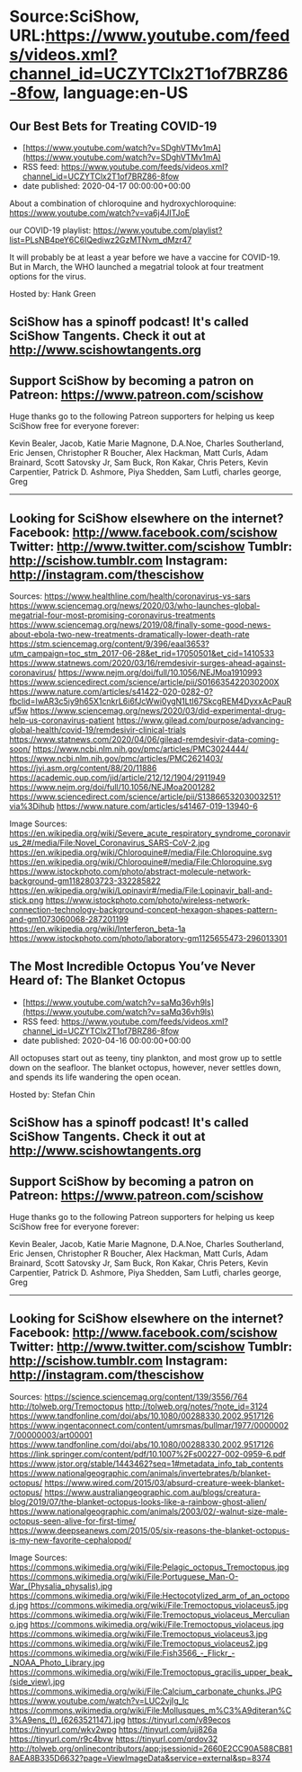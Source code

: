 # Source:SciShow, URL:https://www.youtube.com/feeds/videos.xml?channel_id=UCZYTClx2T1of7BRZ86-8fow, language:en-US

## Our Best Bets for Treating COVID-19
 - [https://www.youtube.com/watch?v=SDghVTMv1mA](https://www.youtube.com/watch?v=SDghVTMv1mA)
 - RSS feed: https://www.youtube.com/feeds/videos.xml?channel_id=UCZYTClx2T1of7BRZ86-8fow
 - date published: 2020-04-17 00:00:00+00:00

About a combination of chloroquine and hydroxychloroquine: https://www.youtube.com/watch?v=va6j4JITJoE

our COVID-19 playlist: https://www.youtube.com/playlist?list=PLsNB4peY6C6IQediwz2GzMTNvm_dMzr47

It will probably be at least a year before we have a vaccine for COVID-19. But in March, the WHO launched a megatrial tolook at four treatment options for the virus.

Hosted by: Hank Green

SciShow has a spinoff podcast! It's called SciShow Tangents. Check it out at http://www.scishowtangents.org
----------
Support SciShow by becoming a patron on Patreon: https://www.patreon.com/scishow
----------
Huge thanks go to the following Patreon supporters for helping us keep SciShow free for everyone forever:

Kevin Bealer, Jacob, Katie Marie Magnone, D.A.Noe, Charles Southerland, Eric Jensen, Christopher R Boucher, Alex Hackman, Matt Curls, Adam Brainard, Scott Satovsky Jr, Sam Buck, Ron Kakar, Chris Peters, Kevin Carpentier, Patrick D. Ashmore, Piya Shedden, Sam Lutfi, charles george, Greg

----------
Looking for SciShow elsewhere on the internet?
Facebook: http://www.facebook.com/scishow
Twitter: http://www.twitter.com/scishow
Tumblr: http://scishow.tumblr.com
Instagram: http://instagram.com/thescishow
----------
Sources:
https://www.healthline.com/health/coronavirus-vs-sars
https://www.sciencemag.org/news/2020/03/who-launches-global-megatrial-four-most-promising-coronavirus-treatments
https://www.sciencemag.org/news/2019/08/finally-some-good-news-about-ebola-two-new-treatments-dramatically-lower-death-rate
https://stm.sciencemag.org/content/9/396/eaal3653?utm_campaign=toc_stm_2017-06-28&et_rid=17050501&et_cid=1410533
https://www.statnews.com/2020/03/16/remdesivir-surges-ahead-against-coronavirus/
https://www.nejm.org/doi/full/10.1056/NEJMoa1910993
https://www.sciencedirect.com/science/article/pii/S016635422030200X
https://www.nature.com/articles/s41422-020-0282-0?fbclid=IwAR3c5iy9h65X1cnkrL6i6fJcWwi0ygN1LtI67SkcgREM4DyxxAcPauRuf5w
https://www.sciencemag.org/news/2020/03/did-experimental-drug-help-us-coronavirus-patient
https://www.gilead.com/purpose/advancing-global-health/covid-19/remdesivir-clinical-trials
https://www.statnews.com/2020/04/06/gilead-remdesivir-data-coming-soon/
https://www.ncbi.nlm.nih.gov/pmc/articles/PMC3024444/
https://www.ncbi.nlm.nih.gov/pmc/articles/PMC2621403/
https://jvi.asm.org/content/88/20/11886
https://academic.oup.com/jid/article/212/12/1904/2911949
https://www.nejm.org/doi/full/10.1056/NEJMoa2001282
https://www.sciencedirect.com/science/article/pii/S1386653203003251?via%3Dihub
https://www.nature.com/articles/s41467-019-13940-6

Image Sources: 
https://en.wikipedia.org/wiki/Severe_acute_respiratory_syndrome_coronavirus_2#/media/File:Novel_Coronavirus_SARS-CoV-2.jpg
https://en.wikipedia.org/wiki/Chloroquine#/media/File:Chloroquine.svg
https://en.wikipedia.org/wiki/Chloroquine#/media/File:Chloroquine.svg
https://www.istockphoto.com/photo/abstract-molecule-network-background-gm1182803723-332285822
https://en.wikipedia.org/wiki/Lopinavir#/media/File:Lopinavir_ball-and-stick.png
https://www.istockphoto.com/photo/wireless-network-connection-technology-background-concept-hexagon-shapes-pattern-and-gm1073060068-287201199
https://en.wikipedia.org/wiki/Interferon_beta-1a
https://www.istockphoto.com/photo/laboratory-gm1125655473-296013301

## The Most Incredible Octopus You’ve Never Heard of: The Blanket Octopus
 - [https://www.youtube.com/watch?v=saMq36vh9ls](https://www.youtube.com/watch?v=saMq36vh9ls)
 - RSS feed: https://www.youtube.com/feeds/videos.xml?channel_id=UCZYTClx2T1of7BRZ86-8fow
 - date published: 2020-04-16 00:00:00+00:00

All octopuses start out as teeny, tiny plankton, and most grow up to settle down on the seafloor. The blanket octopus, however, never settles down, and spends its life wandering the open ocean.

Hosted by: Stefan Chin

SciShow has a spinoff podcast! It's called SciShow Tangents. Check it out at http://www.scishowtangents.org
----------
Support SciShow by becoming a patron on Patreon: https://www.patreon.com/scishow
----------
Huge thanks go to the following Patreon supporters for helping us keep SciShow free for everyone forever:

Kevin Bealer, Jacob, Katie Marie Magnone, D.A.Noe, Charles Southerland, Eric Jensen, Christopher R Boucher, Alex Hackman, Matt Curls, Adam Brainard, Scott Satovsky Jr, Sam Buck, Ron Kakar, Chris Peters, Kevin Carpentier, Patrick D. Ashmore, Piya Shedden, Sam Lutfi, charles george, Greg

----------
Looking for SciShow elsewhere on the internet?
Facebook: http://www.facebook.com/scishow
Twitter: http://www.twitter.com/scishow
Tumblr: http://scishow.tumblr.com
Instagram: http://instagram.com/thescishow
----------
Sources:
https://science.sciencemag.org/content/139/3556/764 
http://tolweb.org/Tremoctopus
http://tolweb.org/notes/?note_id=3124
https://www.tandfonline.com/doi/abs/10.1080/00288330.2002.9517126
https://www.ingentaconnect.com/content/umrsmas/bullmar/1977/00000027/00000003/art00001 
https://www.tandfonline.com/doi/abs/10.1080/00288330.2002.9517126
https://link.springer.com/content/pdf/10.1007%2Fs00227-002-0959-6.pdf
https://www.jstor.org/stable/1443462?seq=1#metadata_info_tab_contents
https://www.nationalgeographic.com/animals/invertebrates/b/blanket-octopus/
https://www.wired.com/2015/03/absurd-creature-week-blanket-octopus/
https://www.australiangeographic.com.au/blogs/creatura-blog/2019/07/the-blanket-octopus-looks-like-a-rainbow-ghost-alien/
https://www.nationalgeographic.com/animals/2003/02/-walnut-size-male-octopus-seen-alive-for-first-time/
https://www.deepseanews.com/2015/05/six-reasons-the-blanket-octopus-is-my-new-favorite-cephalopod/

Image Sources:
https://commons.wikimedia.org/wiki/File:Pelagic_octopus_Tremoctopus.jpg
https://commons.wikimedia.org/wiki/File:Portuguese_Man-O-War_(Physalia_physalis).jpg
https://commons.wikimedia.org/wiki/File:Hectocotylized_arm_of_an_octopod.jpg
https://commons.wikimedia.org/wiki/File:Tremoctopus_violaceus5.jpg
https://commons.wikimedia.org/wiki/File:Tremoctopus_violaceus_Merculiano.jpg
https://commons.wikimedia.org/wiki/File:Tremoctopus_violaceus.jpg
https://commons.wikimedia.org/wiki/File:Tremoctopus_violaceus3.jpg
https://commons.wikimedia.org/wiki/File:Tremoctopus_violaceus2.jpg
https://commons.wikimedia.org/wiki/File:Fish3566_-_Flickr_-_NOAA_Photo_Library.jpg
https://commons.wikimedia.org/wiki/File:Tremoctopus_gracilis_upper_beak_(side_view).jpg
https://commons.wikimedia.org/wiki/File:Calcium_carbonate_chunks.JPG
https://www.youtube.com/watch?v=LUC2vjIg_Ic
https://commons.wikimedia.org/wiki/File:Mollusques_m%C3%A9diteran%C3%A9ens_(!)_(6263521147).jpg
https://tinyurl.com/v89ecos
https://tinyurl.com/wkv2wpg
https://tinyurl.com/ujj826a
https://tinyurl.com/r9c4bvw
https://tinyurl.com/qrdov32
http://tolweb.org/onlinecontributors/app;jsessionid=2660E2CC90A588CB818AEA8B335D6632?page=ViewImageData&service=external&sp=8374

